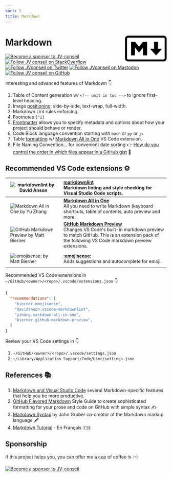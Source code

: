 ```yaml
---
sort: 5
title: Markdown
---
```


<!-- markdownlint-disable MD025 MD026 MD033 MD041 -->

<a href="https://daringfireball.net/projects/markdown/" target="_blank" title="Markdown By John Gruber"><img src="https://raw.githubusercontent.com/dcurtis/markdown-mark/master/svg/markdown-mark.svg" align="right" alt="Markdown By John Gruber" height="80" style="margin:1.5em 0 0 .5em"></a>

<!-- omit in toc -->
# Markdown

[![Become a sponsor to JV-conseil](https://img.shields.io/static/v1?label=Sponsor&message=%E2%9D%A4&logo=GitHub&color=%23fe8e86)](https://github.com/sponsors/JV-conseil "Become a sponsor to JV-conseil")
[![Follow JV conseil on StackOverflow](https://img.shields.io/stackexchange/stackoverflow/r/2477854)](https://stackoverflow.com/users/2477854/jv-conseil "Follow JV conseil on StackOverflow")
[![Follow JVconseil on Twitter](https://img.shields.io/twitter/follow/JVconseil.svg?style=social&logo=twitter)](https://twitter.com/JVconseil "Follow JVconseil on Twitter")
[![Follow JVconseil on Mastodon](https://img.shields.io/mastodon/follow/110950122046692405)](https://mastodon.social/@JVconseil "Follow JVconseil@mastodon.social on Mastodon")
[![Follow JV conseil on GitHub](https://img.shields.io/github/followers/JV-conseil?label=JV-conseil&style=social)](https://github.com/JV-conseil "Follow JV-conseil on GitHub")
<!--
[![License BSD 3-Clause](https://img.shields.io/badge/License-BSD%203--Clause-blue.svg)](LICENSE)
[![Python 3.11](https://img.shields.io/badge/Python-3.11-green)](https://www.python.org/downloads/release/python-3112/)
[![PostgreSQL 14.6](https://img.shields.io/badge/PostgreSQL-14.6-green.svg)](https://www.postgresql.org/docs/14.6/)
<img alt="https://img.shields.io/badge/stack-overflow-orange.svg" src="https://img.shields.io/badge/stack-overflow-orange.svg">
-->

Interesting and advanced features of Markdown 👇

1. Table of Content generation w/ `<!-- omit in toc -->` to ignore first-level heading.
2. Image [positioning](https://github.com/DavidWells/advanced-markdown "Learn about advanced markdown techniques"): side-by-side, text-wrap, full-width.
3. Markdown Lint rules enforcing.
4. Footnotes `[^1]`
5. [Frontmatter](https://mystmd.org/guide/frontmatter#) allows you to specify metadata and options about how your project should behave or render.
6. Code Block language convention starting with `bash` or `py` or `js`
7. Table [formatting](https://github.com/yzhang-gh/vscode-markdown?tab=readme-ov-file#github-flavored-markdown "Table formatter") w/ [Markdown All in One](https://marketplace.visualstudio.com/items?itemName=yzhang.markdown-all-in-one) VS Code extension.
8. File Naming Convention... for convenient date sorting 👉 [How do you control the order in which files appear in a GitHub gist](https://stackoverflow.com/a/17668995/2477854 "How do you control the order in which files appear in a GitHub gist") 👀

## Recommended VS Code extensions ⚙️

| <img src="https://davidanson.gallerycdn.vsassets.io/extensions/davidanson/vscode-markdownlint/0.55.0/1713329425871/Microsoft.VisualStudio.Services.Icons.Default" alt="markdownlint by David Anson" width="100" style="margin:.5rem">          | [markdownlint](https://marketplace.visualstudio.com/items?itemName=DavidAnson.vscode-markdownlint)<br>Markdown linting and style checking for Visual Studio Code scripts.                                                                                          |
| ---------------------------------------------------------------------------------------------------------------------------------------------------------------------------------------------------------------------------------------------- | :----------------------------------------------------------------------------------------------------------------------------------------------------------------------------------------------------------------------------------------------------------------- |
| <img src="https://yzhang.gallerycdn.vsassets.io/extensions/yzhang/markdown-all-in-one/3.6.2/1705324444519/Microsoft.VisualStudio.Services.Icons.Default" alt="Markdown All in One by Yu Zhang" width="100" style="margin:.5rem">               | **[Markdown All in One](https://marketplace.visualstudio.com/items?itemName=yzhang.markdown-all-in-one)**<br>All you need to write Markdown (keyboard shortcuts, table of contents, auto preview and more.                                                         |
| <img src="https://bierner.gallerycdn.vsassets.io/extensions/bierner/github-markdown-preview/0.3.0/1651533762167/Microsoft.VisualStudio.Services.Icons.Default" alt="GitHub Markdown Preview by Matt Bierner" width="100" style="margin:.5rem"> | **[GitHub Markdown Preview](https://marketplace.visualstudio.com/items?itemName=bierner.github-markdown-preview)**<br>Changes VS Code's built-in markdown preview to match GitHub. This is an extension pack of the following VS Code markdown preview extensions. |
| <img src="https://bierner.gallerycdn.vsassets.io/extensions/bierner/emojisense/0.10.0/1686035362121/Microsoft.VisualStudio.Services.Icons.Default" alt=":emojisense: by Matt Bierner" width="100" style="margin:.5rem">                        | **[:emojisense:](https://marketplace.visualstudio.com/items?itemName=bierner.emojisense)**<br>Adds suggestions and autocomplete for emoji.                                                                                                                         |

Recommended VS Code extensions in `~/GitHub/<owner>/<repo>/.vscode/extensions.json` 👇

```json
{
  "recommendations": [
    "bierner.emojisense",
    "davidanson.vscode-markdownlint",
    "yzhang.markdown-all-in-one",
    "bierner.github-markdown-preview",
  ]
}
```

Review your VS Code settings in 👇

1. `~/GitHub/<owner>/<repo>/.vscode/settings.json`
2. `~/Library/Application Support/Code/User/settings.json`

## References 📚

1. [Markdown and Visual Studio Code](https://code.visualstudio.com/docs/languages/markdown "Markdown and Visual Studio Code") several Markdown-specific features that help you be more productive.
2. [GitHub Flavored Markdown](https://docs.github.com/en/get-started/writing-on-github/getting-started-with-writing-and-formatting-on-github/basic-writing-and-formatting-syntax "Create sophisticated formatting for your prose and code on GitHub with simple syntax") Style Guide to create sophisticated formatting for your prose and code on GitHub with simple syntax ✍️
3. [Markdown Syntax](https://daringfireball.net/projects/markdown/syntax "Markdown Syntax Documentation") by John Gruber co-creator of the Markdown markup language 🖋️
4. [Markdown Tutorial](https://github.com/luong-komorebi/Markdown-Tutorial/blob/master/README_fr.md) - En Français 🇫🇷

## Sponsorship

If this project helps you, you can offer me a cup of coffee ☕️ :-)

[![Become a sponsor to JV-conseil](https://img.shields.io/static/v1?label=Sponsor&message=%E2%9D%A4&logo=GitHub&color=%23fe8e86)](https://github.com/sponsors/JV-conseil)

